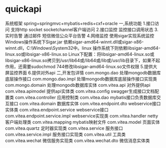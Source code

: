 # quickapi
系统框架
spring+springmvc+mybatis+redis+cxf+oracle
一,系统功能
1.接口访问
支持http socket socketchannel客户端访问
2.接口监控
监控接口调用状态
3.实时告警
通过邮件 短信微信公众平台告警
4.网络监控
使用sigar实现系统监控
Windows操作系统下Sigar.jar 依赖sigar-amd64-winnt.dll或sigar-x86-winnt.dll，C:\Windows\System32中。linux 操作系统下则依赖libsigar-amd64-linux.so或libsigar-x86-linux.so
Linux下配置：将libsigar-amd64-linux.so或libsigar-x86-linux.so拷贝到/usr/lib64或/lib64或/lib或/usr/lib目录下，如果不起作用，还需要sudochmod 744修改libsigar-amd64-linux.so文件权限
5.提供大屏监控界面
6.提供对外api
二,开发包详情
com.mongo.dao	         处理mongodb数据库底层操作接口
com.mongo.dao.impl	处理mongodb数据库底层操作接口实现类
com.mongo.domain	处理mongodb数据库实体
com.vitea.api	         对外提供api
com.vitea.apimodel	提供api实体类
com.vitea.config	swagger生成接口文档配置类
com.vitea.controller	应用控制类
com.vitea.dao	mybatis接口负责数据库交互接口
com.vitea.domain	数据库实体
com.vitea.endpoint.dto	webservice接口实体类
com.vitea.endpoint.service	 webservice接口
com.vitea.endpoint.service.impl	webservice实现类
com.vitea.handler	netty客户端处理类
com.vitea.mapping	mybatis映射文件
com.vitea.model	页面实体
com.vitea.quartz	定时器实现类
com.vitea.service	服务接口
com.vitea.service.impl	服务接口实现类
com.vitea.util	工具类
com.vitea.wechat	微信服务实现类
com.vitea.wechat.dto	微信消息实体类






